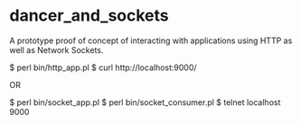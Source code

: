 dancer_and_sockets
==================

A prototype proof of concept of interacting with applications using HTTP as well as Network Sockets.

$ perl bin/http_app.pl
$ curl http://localhost:9000/

OR

$ perl bin/socket_app.pl
$ perl bin/socket_consumer.pl
$ telnet localhost 9000

